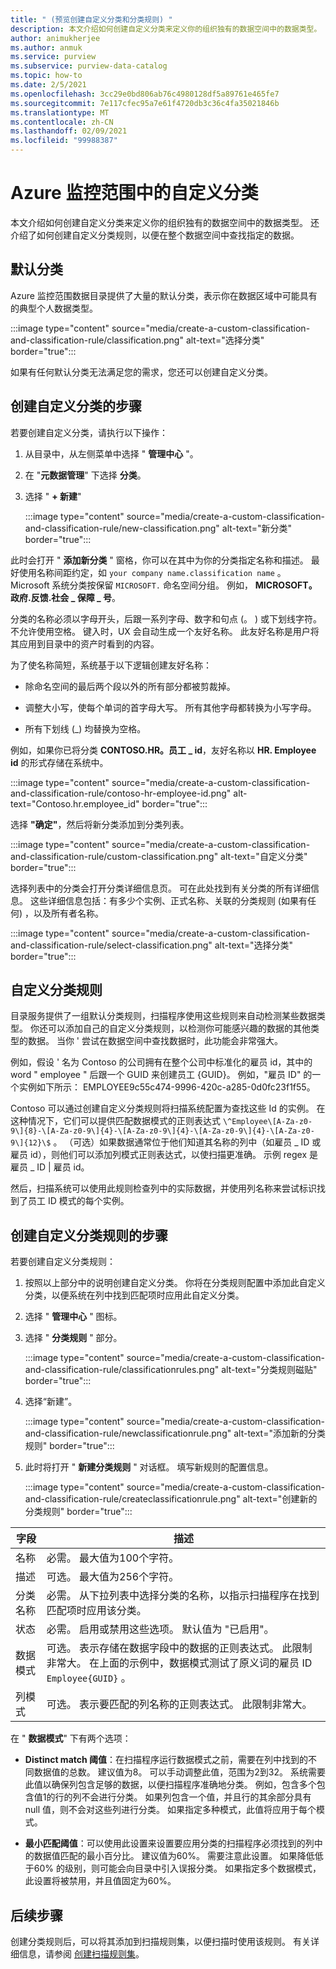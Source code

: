 ```yaml
---
title: " (预览创建自定义分类和分类规则) "
description: 本文介绍如何创建自定义分类来定义你的组织独有的数据空间中的数据类型。 还介绍了如何创建自定义分类规则，以便在整个数据空间中查找指定的数据。
author: animukherjee
ms.author: anmuk
ms.service: purview
ms.subservice: purview-data-catalog
ms.topic: how-to
ms.date: 2/5/2021
ms.openlocfilehash: 3cc29e0bd806ab76c4980128df5a89761e465fe7
ms.sourcegitcommit: 7e117cfec95a7e61f4720db3c36c4fa35021846b
ms.translationtype: MT
ms.contentlocale: zh-CN
ms.lasthandoff: 02/09/2021
ms.locfileid: "99988387"
---
```

# <a name="custom-classifications-in-azure-purview"></a>Azure 监控范围中的自定义分类 

本文介绍如何创建自定义分类来定义你的组织独有的数据空间中的数据类型。 还介绍了如何创建自定义分类规则，以便在整个数据空间中查找指定的数据。

## <a name="default-classifications"></a>默认分类

Azure 监控范围数据目录提供了大量的默认分类，表示你在数据区域中可能具有的典型个人数据类型。

:::image type="content" source="media/create-a-custom-classification-and-classification-rule/classification.png" alt-text="选择分类" border="true":::

如果有任何默认分类无法满足您的需求，您还可以创建自定义分类。

## <a name="steps-to-create-a-custom-classification"></a>创建自定义分类的步骤

若要创建自定义分类，请执行以下操作：

1. 从目录中，从左侧菜单中选择 " **管理中心** "。

2. 在 "**元数据管理**" 下选择 **分类**。

3. 选择 " **+ 新建**"

    :::image type="content" source="media/create-a-custom-classification-and-classification-rule/new-classification.png" alt-text="新分类" border="true":::

此时会打开 " **添加新分类** " 窗格，你可以在其中为你的分类指定名称和描述。 最好使用名称间距约定，如 `your company name.classification name` 。
Microsoft 系统分类按保留 `MICROSOFT.` 命名空间分组。 例如， **MICROSOFT。政府.反馈.社会 \_ 保障 \_ 号**。

分类的名称必须以字母开头，后跟一系列字母、数字和句点 (。 ) 或下划线字符。
不允许使用空格。 键入时，UX 会自动生成一个友好名称。 此友好名称是用户将其应用到目录中的资产时看到的内容。

为了使名称简短，系统基于以下逻辑创建友好名称：

- 除命名空间的最后两个段以外的所有部分都被剪裁掉。

- 调整大小写，使每个单词的首字母大写。 所有其他字母都转换为小写字母。

- 所有下划线 (\_) 均替换为空格。

例如，如果你已将分类 **CONTOSO.HR。员工 \_ id**，友好名称以 **HR. Employee id** 的形式存储在系统中。

:::image type="content" source="media/create-a-custom-classification-and-classification-rule/contoso-hr-employee-id.png" alt-text="Contoso.hr.employee_id" border="true":::

选择 **"确定"**，然后将新分类添加到分类列表。

:::image type="content" source="media/create-a-custom-classification-and-classification-rule/custom-classification.png" alt-text="自定义分类" border="true":::

选择列表中的分类会打开分类详细信息页。 可在此处找到有关分类的所有详细信息。
这些详细信息包括：有多少个实例、正式名称、关联的分类规则 (如果有任何) ，以及所有者名称。

:::image type="content" source="media/create-a-custom-classification-and-classification-rule/select-classification.png" alt-text="选择分类" border="true":::

## <a name="custom-classification-rules"></a>自定义分类规则

目录服务提供了一组默认分类规则，扫描程序使用这些规则来自动检测某些数据类型。 你还可以添加自己的自定义分类规则，以检测你可能感兴趣的数据的其他类型的数据。 当你 \' 尝试在数据空间中查找数据时，此功能会非常强大。

例如，假设 \' 名为 Contoso 的公司拥有在整个公司中标准化的雇员 id，其中的 word \" employee \" 后跟一个 GUID 来创建员工 {GUID}。 例如，"雇员 ID" 的一个实例如下所示： EMPLOYEE9c55c474-9996-420c-a285-0d0fc23f1f55。

Contoso 可以通过创建自定义分类规则将扫描系统配置为查找这些 Id 的实例。 在这种情况下，它们可以提供匹配数据模式的正则表达式 `\^Employee\[A-Za-z0-9\]{8}-\[A-Za-z0-9\]{4}-\[A-Za-z0-9\]{4}-\[A-Za-z0-9\]{4}-\[A-Za-z0-9\]{12}\$` 。 （可选）如果数据通常位于他们知道其名称的列中（如雇员 \_ ID 或雇员 id），则他们可以添加列模式正则表达式，以使扫描更准确。 示例 regex 是雇员 \_ ID \| 雇员 id。

然后，扫描系统可以使用此规则检查列中的实际数据，并使用列名称来尝试标识找到了员工 ID 模式的每个实例。

## <a name="steps-to-create-a-custom-classification-rule"></a>创建自定义分类规则的步骤

若要创建自定义分类规则：

1. 按照以上部分中的说明创建自定义分类。 你将在分类规则配置中添加此自定义分类，以便系统在列中找到匹配项时应用此自定义分类。

2. 选择 " **管理中心** " 图标。

3. 选择 " **分类规则** " 部分。

    :::image type="content" source="media/create-a-custom-classification-and-classification-rule/classificationrules.png" alt-text="分类规则磁贴" border="true":::

4. 选择“新建”。

    :::image type="content" source="media/create-a-custom-classification-and-classification-rule/newclassificationrule.png" alt-text="添加新的分类规则" border="true":::

5. 此时将打开 " **新建分类规则** " 对话框。 填写新规则的配置信息。

    :::image type="content" source="media/create-a-custom-classification-and-classification-rule/createclassificationrule.png" alt-text="创建新的分类规则" border="true":::

|字段     |描述  |
|---------|---------|
|名称   |    必需。 最大值为100个字符。    |
|描述      |可选。 最大值为256个字符。    |
|分类名称    | 必需。 从下拉列表中选择分类的名称，以指示扫描程序在找到匹配项时应用该分类。        |
|状态   |  必需。 启用或禁用这些选项。 默认值为 "已启用"。    |
|数据模式    |可选。 表示存储在数据字段中的数据的正则表达式。 此限制非常大。 在上面的示例中，数据模式测试了原义词的雇员 ID `Employee{GUID}` 。  |
|列模式    |可选。 表示要匹配的列名称的正则表达式。 此限制非常大。          |

在 " **数据模式**" 下有两个选项：

- **Distinct match 阈值**：在扫描程序运行数据模式之前，需要在列中找到的不同数据值的总数。 建议值为8。 可以手动调整此值，范围为2到32。 系统需要此值以确保列包含足够的数据，以便扫描程序准确地分类。 例如，包含多个包含值1的行的列不会进行分类。 如果列包含一个值，并且行的其余部分具有 null 值，则不会对这些列进行分类。 如果指定多种模式，此值将应用于每个模式。

- **最小匹配阈值**：可以使用此设置来设置要应用分类的扫描程序必须找到的列中的数据值匹配的最小百分比。 建议值为60%。 需要注意此设置。 如果降低低于60% 的级别，则可能会向目录中引入误报分类。 如果指定多个数据模式，此设置将被禁用，并且值固定为60%。

## <a name="next-steps"></a>后续步骤

创建分类规则后，可以将其添加到扫描规则集，以便扫描时使用该规则。 有关详细信息，请参阅 [创建扫描规则集](create-a-scan-rule-set.md)。
